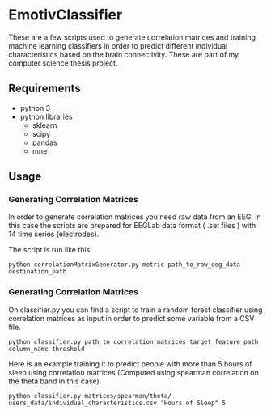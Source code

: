 # EmotivClassifier

These are a few scripts used to generate correlation matrices and training machine learning classifiers in order to predict different individual characteristics based on the brain connectivity. These are part of my computer science thesis project.

## Requirements

- python 3
- python libraries
  - sklearn
  - scipy
  - pandas
  - mne

## Usage

### Generating Correlation Matrices

In order to generate correlation matrices you need raw data from an EEG, in this case the scripts are prepared for EEGLab data format ( .set files ) with 14 time series (electrodes).

The script is run like this:

```
python correlationMatrixGenerator.py metric path_to_raw_eeg_data destination_path
```

### Generating Correlation Matrices

On classifier.py you can find a script to train a random forest classifier using correlation matrices as input in order to predict some variable from a CSV file.

```
python classifier.py path_to_correlation_matrices target_feature_path column_name threshold 
```

Here is an example training it to predict people with more than 5 hours of sleep using correlation matrices (Computed using spearman correlation on the theta band in this case).

```
python classifier.py matrices/spearman/theta/ users_data/individual_characteristics.csv "Hours of Sleep" 5 
```
